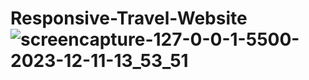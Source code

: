 # Responsive-Travel-Website![screencapture-127-0-0-1-5500-2023-12-11-13_53_51](https://github.com/Rahil220/Responsive-Travel-Website/assets/128123047/717a1c28-6801-4d8e-89e3-8f23ef588eb7)
